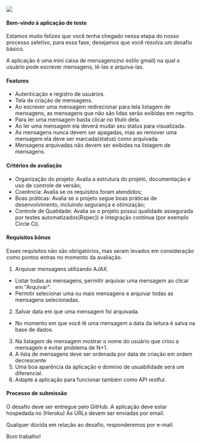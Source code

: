 ![](https://ci6.googleusercontent.com/proxy/bjCBAJzYvMX4NZKakl0Q7DSKEYfJ-i3s6ZLmYNjCCKypX3EiWHhyGsAAPda_xL2FXToTe9SxPRWJ-83kYxbAaZVq7-CIyFCTaUPystNKB3chJIOR9crPh0yOnqF8UL3mQjpIX5dnCqv4kMuhuA24pYLDD2VlPDc=s0-d-e1-ft#https://s3.us-west-2.amazonaws.com/agenda-public/email-signature/logo-agendakids-to-edu-final.gif)

#### Bem-vindo à aplicação de teste

Estamos muito felizes que você tenha chegado nessa etapa do nosso processo seletivo, para essa fase, desejamos que você resolva um desafio básico.

A aplicação é uma mini caixa de mensagens(no estilo gmail) na qual o usuário pode escrever mensagens, lê-las e arquiva-las.

#### Features

- Autenticação e registro de usuários.
- Tela de criação de mensagens.
- Ao escrever uma mensagem redirecionar para tela listagem de mensagens, as mensagens que não são lidas serão exibidas em negrito.
- Para ler uma mensagem basta clicar no título dela.
- Ao ler uma mensagem ela deverá mudar seu status para visualizada.
- As mensagens nunca devem ser apagadas, mas ao remover uma mensagem ela deve ser marcada(status) como arquivada.
- Mensagens arquivadas não devem ser exibidas na listagem de mensagens.

#### Critérios de avaliação

- Organização do projeto: Avalia a estrutura do projeto, documentação e uso de controle de versão;
- Coerência: Avalia se os requisitos foram atendidos;
- Boas práticas: Avalia se o projeto segue boas práticas de desenvolvimento, incluindo segurança e otimização;
- Controle de Qualidade: Avalia se o projeto possui qualidade assegurada por testes automatizados(Rspec)) e integração contínua (por exemplo Circle Ci).

#### Requisitos bônus

Esses requisitos não são obrigatórios, mas seram levados em consideração como pontos extras no momento da avaliação.

1. Arquivar mensagens utilizando AJAX.
- Listar todas as mensagens, permitir arquivar uma mensagem ao clicar em "Arquivar".
- Permitir selecionar uma ou mais mensagens e arquivar todas as mensagens selecionadas.

2. Salvar data em que uma mensagem foi arquivada.
- No momento em que você lê uma mensagem a data da leitura é salva na base de dados.

3. Na listagem de mensagem mostrar o nome do usuário que criou a mensagem e evitar problema de N+1.
4. A lista de mensagens deve ser ordenada por data de criação em ordem decrescente
5. Uma boa aparência da aplicação e dominio de usuabilidade será um diferencial.
6. Adapte a aplicação para funcionar também como API restful.

#### Processo de submissão

O desafio deve ser entregue pelo GitHub. A aplicação deve estar hospedada no (Heroku) As URLs devem ser enviadas por email.

Qualquer dúvida em relação ao desafio, responderemos por e-mail.

Bom trabalho!

